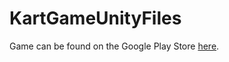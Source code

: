 # KartGameUnityFiles
Game can be found on the Google Play Store <a href="https://play.google.com/store/apps/details?id=com.InnovationWard.CavernRider">here</a>.
